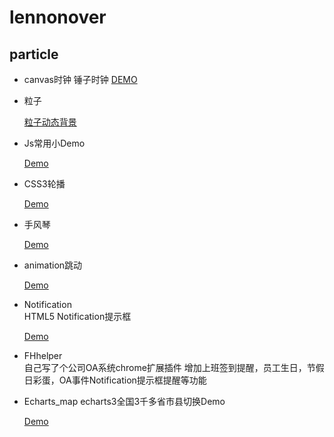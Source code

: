 # lennonover

## particle

- canvas时钟
    锤子时钟
    [DEMO](https://lennonover.github.io/lennonover/canvas_time/time.html)

- 粒子

	[粒子动态背景](https://lennonover.github.io/lennonover/particle/particle-bg.html)

- Js常用小Demo

	[Demo](https://lennonover.github.io/lennonover/other/index.html)

- CSS3轮播

	[Demo](https://lennonover.github.io/lennonover/slider/slider.html)

- 手风琴

    [Demo](https://lennonover.github.io/lennonover/animation/step.html)  

- animation跳动

    [Demo](https://lennonover.github.io/lennonover/animation/showTiaod.html)

- Notification	
	HTML5 Notification提示框	

	[Demo](https://lennonover.github.io/lennonover/Notification/Notification.html)

- FHhelper  
    自己写了个公司OA系统chrome扩展插件
    增加上班签到提醒，员工生日，节假日彩蛋，OA事件Notification提示框提醒等功能

- Echarts_map
    echarts3全国3千多省市县切换Demo
    
    [Demo](https://lennonover.github.io/lennonover/echarts_map/index.html)
